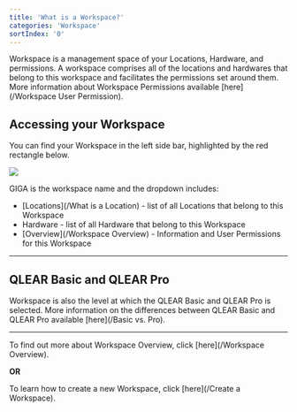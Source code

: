 ```yaml
---
title: 'What is a Workspace?'
categories: 'Workspace'
sortIndex: '0'
---
```

Workspace is a management space of your Locations, Hardware, and permissions. A workspace comprises all of the locations and hardwares that belong to this workspace and facilitates the permissions set around them. More information about Workspace Permissions available [here](/Workspace User Permission).

## Accessing your Workspace

You can find your Workspace in the left side bar, highlighted by the red rectangle below. 

![](https://cloud.githubusercontent.com/assets/26155270/23688895/19bc34c6-03f2-11e7-80da-3c4e5a4932ad.jpg)

GIGA is the workspace name and the dropdown includes:

- [Locations](/What is a Location) - list of all Locations that belong to this Workspace
- Hardware - list of all Hardware that belong to this Workspace
- [Overview](/Workspace Overview) - Information and User Permissions for this Workspace

------

## QLEAR Basic and QLEAR Pro

Workspace is also the level at which the QLEAR Basic and QLEAR Pro is selected. More information on the differences between QLEAR Basic and QLEAR Pro available [here](/Basic vs. Pro).

-----

To find out more about Workspace Overview, click [here](/Workspace Overview).  

**OR**
  
To learn how to create a new Workspace, click [here](/Create a Workspace).


